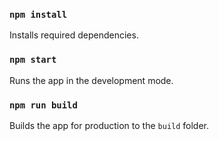 ### `npm install`

Installs required dependencies.

### `npm start`

Runs the app in the development mode.


### `npm run build`

Builds the app for production to the `build` folder.